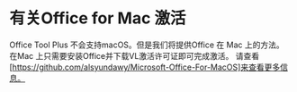 # 有关Office for Mac 激活
Office Tool Plus 不会支持macOS。但是我们将提供Office 在 Mac 上的方法。
在Mac 上只需要安装Office并下载VL激活许可证即可完成激活。
请查看[https://github.com/alsyundawy/Microsoft-Office-For-MacOS]来查看更多信息。
